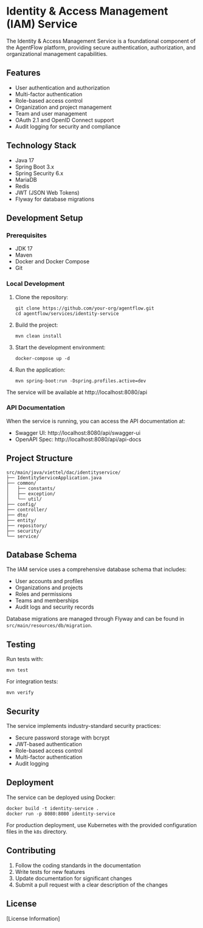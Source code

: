 # Identity & Access Management (IAM) Service

The Identity & Access Management Service is a foundational component of the AgentFlow platform, providing secure authentication, authorization, and organizational management capabilities.

## Features

- User authentication and authorization
- Multi-factor authentication
- Role-based access control
- Organization and project management
- Team and user management
- OAuth 2.1 and OpenID Connect support
- Audit logging for security and compliance

## Technology Stack

- Java 17
- Spring Boot 3.x
- Spring Security 6.x
- MariaDB
- Redis
- JWT (JSON Web Tokens)
- Flyway for database migrations

## Development Setup

### Prerequisites

- JDK 17
- Maven
- Docker and Docker Compose
- Git

### Local Development

1. Clone the repository:
   ```
   git clone https://github.com/your-org/agentflow.git
   cd agentflow/services/identity-service
   ```

2. Build the project:
   ```
   mvn clean install
   ```

3. Start the development environment:
   ```
   docker-compose up -d
   ```

4. Run the application:
   ```
   mvn spring-boot:run -Dspring.profiles.active=dev
   ```

The service will be available at http://localhost:8080/api

### API Documentation

When the service is running, you can access the API documentation at:

- Swagger UI: http://localhost:8080/api/swagger-ui
- OpenAPI Spec: http://localhost:8080/api/api-docs

## Project Structure

```
src/main/java/viettel/dac/identityservice/
├── IdentityServiceApplication.java
├── common/
│   ├── constants/
│   ├── exception/
│   └── util/
├── config/
├── controller/
├── dto/
├── entity/
├── repository/
├── security/
└── service/
```

## Database Schema

The IAM service uses a comprehensive database schema that includes:

- User accounts and profiles
- Organizations and projects
- Roles and permissions
- Teams and memberships
- Audit logs and security records

Database migrations are managed through Flyway and can be found in `src/main/resources/db/migration`.

## Testing

Run tests with:

```
mvn test
```

For integration tests:

```
mvn verify
```

## Security

The service implements industry-standard security practices:

- Secure password storage with bcrypt
- JWT-based authentication
- Role-based access control
- Multi-factor authentication
- Audit logging

## Deployment

The service can be deployed using Docker:

```
docker build -t identity-service .
docker run -p 8080:8080 identity-service
```

For production deployment, use Kubernetes with the provided configuration files in the `k8s` directory.

## Contributing

1. Follow the coding standards in the documentation
2. Write tests for new features
3. Update documentation for significant changes
4. Submit a pull request with a clear description of the changes

## License

[License Information]